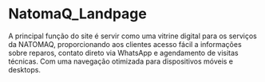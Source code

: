 # NatomaQ_Landpage
A principal função do site é servir como uma vitrine digital para os serviços da NATOMAQ, proporcionando aos clientes acesso fácil a informações sobre reparos, contato direto via WhatsApp e agendamento de visitas técnicas. Com uma navegação otimizada para dispositivos móveis e desktops.
